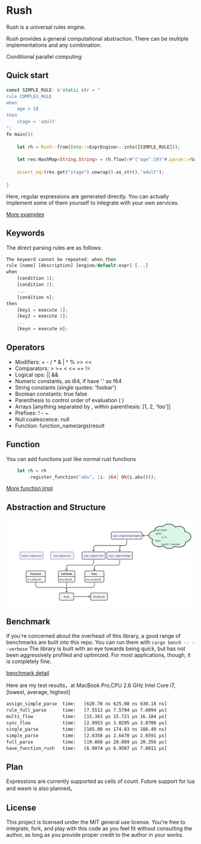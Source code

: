 # Rush
Rush is a universal rules engine.

Rush provides a general computational abstraction. There can be multiple implementations and any combination.

Conditional parallel computing

## Quick start

```rust
const SIMPLE_RULE: &'static str = "
rule COMPLEX_RULE
when
    age > 18
then
    stage = 'adult'
";
fn main(){
    
    let rh = Rush::from(Into::<ExprEngine>::into([SIMPLE_RULE]));

    let res:HashMap<String,String> = rh.flow(r#"{"age":19}"#.parse::<Value>().unwrap()).unwrap();
    
    assert_eq!(res.get("stage").unwrap().as_str(),"adult");

}
```

Here, regular expressions are generated directly. You can actually implement some of them yourself to integrate with your own services.

[More examples](https://github.com/woshihaoren4/rush/tree/main/example/src)

## Keywords

The direct parsing rules are as follows:
```rust
The keyword cannot be repeated: when,then
rule [name] [description] [engine/default:expr] [...]
when
    [condition 1];
    [condition 2];
    ...
    [condition n];
then
    [key1 = execute 1];
    [key2 = execute 2];
    ...
    [keyn = execute n];
```

## Operators
- Modifiers: + - / * & | ^ % >> << 
- Comparators: > >= < <= == !=
- Logical ops: || &&
- Numeric constants, as i64, if have '.' as f64
- String constants (single quotes: 'foobar')
- Boolean constants: true false
- Parenthesis to control order of evaluation ( )
- Arrays [anything separated by , within parenthesis: [1, 2, 'foo']]
- Prefixes: ! - ~
- Null coalescence: null
- Function: function_name(args)result

## Function

You can add functions just like normal rust functions

```rust
    let rh = rh
        .register_function("abs", |i: i64| Ok(i.abs()));
```

[More function impl](https://github.com/woshihaoren4/rush/blob/main/example/src/function_test.rs)

## Abstraction and Structure

![img.png](img.png)

## Benchmark

If you're concerned about the overhead of this library, a good range of benchmarks are built into this repo. You can run them with `cargo bench -- --verbose` The library is built with an eye towards being quick, but has not been aggressively profiled and optimized. For most applications, though, it is completely fine.

[benchmark detail](https://github.com/woshihaoren4/rush/tree/main/example/benches)

Here are my test results，at MacBook Pro,CPU 2.6 GHz Intel Core i7, [lowest, average, highest]

```bash
assign_simple_parse  time:   [620.70 ns 625.08 ns 630.18 ns]
rule_full_parse      time:   [7.5513 µs 7.5794 µs 7.6094 µs]
multi_flow           time:   [15.363 µs 15.721 µs 16.184 µs]
sync_flow            time:   [2.9953 µs 3.0295 µs 3.0700 µs]
single_parse         time:   [165.08 ns 174.83 ns 186.49 ns]
simple_parse         time:   [2.6358 µs 2.6470 µs 2.6591 µs]
full_parse           time:   [19.868 µs 20.089 µs 20.356 µs]
have_function_rush   time:   [6.9074 µs 6.9507 µs 7.0011 µs]
```

## Plan

Expressions are currently supported as cells of count. Future support for lua and wasm is also planned。

## License
This project is licensed under the MIT general use license. You're free to integrate, fork, and play with this code as you feel fit without consulting the author, as long as you provide proper credit to the author in your works.